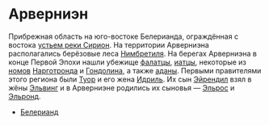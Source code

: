 # Арверниэн

Прибрежная область на юго-востоке Белерианда, ограждённая с востока
[устьем реки Сирион](Устье%20Сириона.md).  На территории Арверниэна
располагались берёзовые леса [Нимбретиля](Нимбретиль.md). На берегах Арверниэна
в конце Первой Эпохи нашли убежище [фалатцы](Народы/фалатцы.md),
[иатцы](Народы/иатцы.md), некоторые из [номов](Народы/номы.md)
[Нарготронда](Нарготронд.md) и [Гондолина](Гондолин.md), а также
[аданы](Народы/аданы.md). Первыми правителями этого региона были
[Туор](Личности/Туор.md) и его жена [Идриль](Личности/Идриль.md). Их сын
[Эйрендил](Личности/Эйрендил.md) взял в жёны [Эльвинг](Личности/Эльвинг.md) и в
Арверниэне родились их сыновья — [Эльрос](Личности/Эльрос.md) и
[Эльронд](Личности/Эльронд.md).


*   [Белерианд](index.md)
